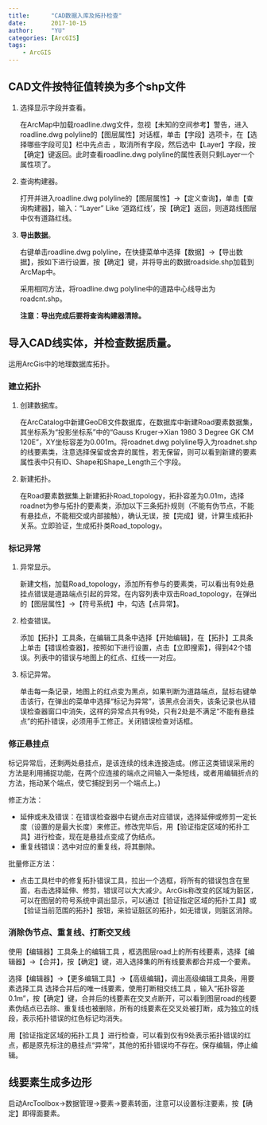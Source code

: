 ```yaml
---
title:      "CAD数据入库及拓扑检查"
date:       2017-10-15
author:     "YU"
categories: [ArcGIS]
tags:
    - ArcGIS
---
```


## CAD文件按特征值转换为多个shp文件

1. 选择显示字段并查看。

    在ArcMap中加载roadline.dwg文件，忽视【未知的空间参考】警告，进入roadline.dwg polyline的【图层属性】对话框，单击【字段】选项卡，在【选择哪些字段可见】栏中先点击 ，取消所有字段，然后选中【Layer】字段，按【确定】键返回。此时查看roadline.dwg polyline的属性表则只剩Layer一个属性项了。

2. 查询构建器。

    打开并进入roadline.dwg polyline的【图层属性】->【定义查询】，单击【查询构建器】，输入：“Layer” Like ‘道路红线’，按【确定】返回，则道路线图层中仅有道路红线。

3. **导出数据**。

    右键单击roadline.dwg polyline，在快捷菜单中选择【数据】->【导出数据】，按如下进行设置，按【确定】键，并将导出的数据roadside.shp加载到ArcMap中。

    采用相同方法，将roadline.dwg polyline中的道路中心线导出为roadcnt.shp。

    **注意：导出完成后要将查询构建器清除。**

## 导入CAD线实体，并检查数据质量。

运用ArcGis中的地理数据库拓扑。


### 建立拓扑
1. 创建数据库。

    在ArcCatalog中新建GeoDB文件数据库，在数据库中新建Road要素数据集，其坐标系为“投影坐标系”中的“Gauss Kruger->Xian 1980 3 Degree GK CM 120E”，XY坐标容差为0.001m。将roadnet.dwg polyline导入为roadnet.shp的线要素类，注意选择保留或舍弃的属性，若无保留，则可以看到新建的要素属性表中只有ID、Shape和Shape_Length三个字段。

2. 新建拓扑。

    在Road要素数据集上新建拓扑Road\_topology，拓扑容差为0.01m，选择roadnet为参与拓扑的要素类，添加以下三条拓扑规则（不能有伪节点，不能有悬挂点，不能相交或内部接触），确认无误，按【完成】键，计算生成拓扑关系。立即验证，生成拓扑类Road\_topology。

### 标记异常

1. 异常显示。

    新建文档，加载Road\_topology，添加所有参与的要素类，可以看出有9处悬挂点错误是道路端点引起的异常。在内容列表中双击Road\_topology，在弹出的【图层属性】->【符号系统】中，勾选【点异常】。

2. 检查错误。

    添加【拓扑】工具条，在编辑工具条中选择【开始编辑】，在【拓扑】工具条上单击【错误检查器】，按照如下进行设置，点击【立即搜索】，得到42个错误。列表中的错误与地图上的红点、红线一一对应。
 
3. 标记异常。

    单击每一条记录，地图上的红点变为黑点，如果判断为道路端点，鼠标右键单击该行，在弹出的菜单中选择“标记为异常”，该黑点会消失，该条记录也从错误检查器窗口中消失，这样的异常点共有9处，只有2处是不满足“不能有悬挂点”的拓扑错误，必须用手工修正。关闭错误检查对话框。

### 修正悬挂点

标记异常后，还剩两处悬挂点，是该连续的线未连接造成。(修正这类错误采用的方法是利用捕捉功能，在两个应连接的端点之间输入一条短线，或者用编辑折点的方法，拖动某个端点，使它捕捉到另一个端点上。)

修正方法：

* 延伸或未及错误：在错误检查器中右键点击对应错误，选择延伸或修剪一定长度（设置的是最大长度）来修正。修改完毕后，用【验证指定区域的拓扑工具】进行检查，现在是悬挂点变成了伪结点。
* 重复线错误：选中对应的重复线，将其删除。

批量修正方法：

* 点击工具栏中的修复拓扑错误工具，拉出一个选框，将所有的错误包含在里面，右击选择延伸、修剪，错误可以大大减少。ArcGis称改变的区域为脏区，可以在图层的符号系统中调出显示，可以通过【验证指定区域的拓扑工具】或【验证当前范围的拓扑】按钮，来验证脏区的拓扑，如无错误，则脏区消除。

### 消除伪节点、重复线、打断交叉线

使用【编辑器】工具条上的编辑工具 ，框选图层road上的所有线要素，选择【编辑器】->【合并】，按【确定】键，进入选择集的所有线要素都合并成一个要素。

选择【编辑器】->【更多编辑工具】->【高级编辑】，调出高级编辑工具条，用要素选择工具 选择合并后的唯一线要素，使用打断相交线工具 ，输入“拓扑容差0.1m”，按【确定】键，合并后的线要素在交叉点断开，可以看到图层road的线要素伪结点已去除、重复线也被删除，所有的线要素在交叉处被打断，成为独立的线段，表示拓扑错误的红色标记均消失。

用【验证指定区域的拓扑工具 】进行检查，可以看到仅有9处表示拓扑错误的红点，都是原先标注的悬挂点“异常”，其他的拓扑错误均不存在。保存编辑，停止编辑。

## 线要素生成多边形

启动ArcToolbox->数据管理->要素->要素转面，注意可以设置标注要素，按【确定】即得面要素。



